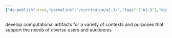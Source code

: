 ```yaml
---
{"dg-publish":true,"permalink":"/curriculum/a1-3/","tags":["A1.3"],"dgHomeLink":false}
---
```


develop computational artifacts for a variety of contexts and purposes that support the needs of diverse users and audiences
